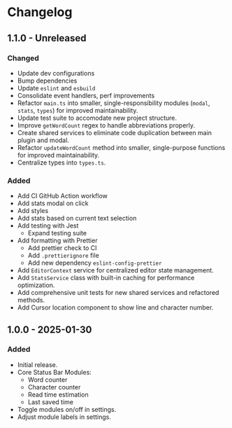 # Changelog

## 1.1.0 - Unreleased

### Changed

- Update dev configurations
- Bump dependencies
- Update `eslint` and `esbuild`
- Consolidate event handlers, perf improvements
- Refactor `main.ts` into smaller, single-responsibility modules (`modal`, `stats`, `types`) for improved maintainability.
- Update test suite to accomodate new project structure.
- Improve `getWordCount` regex to handle abbreviations properly.
- Create shared services to eliminate code duplication between main plugin and modal.
- Refactor `updateWordCount` method into smaller, single-purpose functions for improved maintainability.
- Centralize types into `types.ts`.

### Added

- Add CI GitHub Action workflow
- Add stats modal on click
- Add styles
- Add stats based on current text selection
- Add testing with Jest
    - Expand testing suite
- Add formatting with Prettier
    - Add prettier check to CI
    - Add `.prettierignore` file
    - Add new dependency `eslint-config-prettier`
- Add `EditorContext` service for centralized editor state management.
- Add `StatsService` class with built-in caching for performance optimization.
- Add comprehensive unit tests for new shared services and refactored methods.
- Add Cursor location component to show line and character number.

## 1.0.0 - 2025-01-30

### Added

- Initial release.
- Core Status Bar Modules:
    - Word counter
    - Character counter
    - Read time estimation
    - Last saved time
- Toggle modules on/off in settings.
- Adjust module labels in settings.
